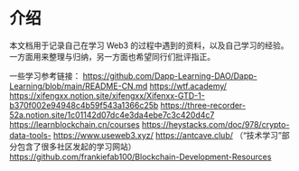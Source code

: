 # 介绍

本文档用于记录自己在学习 Web3 的过程中遇到的资料，以及自己学习的经验。一方面用来整理与归纳，另一方面也希望同行们批评指正。

一些学习参考链接：
https://github.com/Dapp-Learning-DAO/Dapp-Learning/blob/main/README-CN.md
https://wtf.academy/
https://xifengxx.notion.site/xifengxx/Xifenxx-GTD-1-b370f002e94948c4b59f543a1366c25b
https://three-recorder-52a.notion.site/1c01142d07dc4e3da4ebe7c3c420d4c7
https://learnblockchain.cn/courses
https://heystacks.com/doc/978/crypto-data-tools-
https://www.useweb3.xyz/
https://antcave.club/ （“技术学习”部分包含了很多社区发起的学习网站）
https://github.com/frankiefab100/Blockchain-Development-Resources